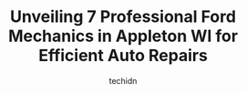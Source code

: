 ---
layout: ampstory
image: https://images.unsplash.com/photo-1604755948429-a463f1d43c45?ixlib=rb-4.0.3&ixid=MnwxMjA3fDB8MHxwaG90by1wYWdlfHx8fGVufDB8fHx8&auto=format&fit=crop&w=640&h=853&q=80
author: techidn
featured: false
description: Looking for reliable and skilled Ford Mechanic in Appleton WI, USA? Your search ends here with the 7 best Ford Mechanic in town. With their expertise and commitment to delivering exceptional
title: Unveiling 7 Professional Ford Mechanics in Appleton WI for Efficient Auto Repairs
cover:
   title: Unveiling 7 Professional Ford Mechanics in Appleton WI for Efficient Auto Repairs
   subtitle: Rickpate
   background: https://images.unsplash.com/photo-1604755948429-a463f1d43c45?ixlib=rb-4.0.3&ixid=MnwxMjA3fDB8MHxwaG90by1wYWdlfHx8fGVufDB8fHx8&auto=format&fit=crop&w=640&h=853&q=80

pages: 
 - layout: thirds
   top: <h1>#1 Richmond Street Automotive</h1>
   bottom: "<p>It was easy to schedule an appointment. They did an amazing job of diagnosing and repairing my vehicle. They also advised me of other items that I could and might soon ne</p>"
   background: https://www.knot35.com/toplist/wp-content/uploads/2023/06/best-ford-mechanic-1-in-appleton-wi-1685838882.jpeg
   backgroundblur: true
 - layout: thirds
   top: <h1>#2 Petes Auto Repair and Sales</h1>
   bottom: "<p>2006 N Meade St, Appleton, WI 54911, United States</p>"
   background: https://www.knot35.com/toplist/wp-content/uploads/2023/06/best-ford-mechanic-2-in-appleton-wi-1685838883.jpeg
   cta:
      link: https://www.knot35.com/toplist/unveiling-7-professional-ford-mechanics-in-appleton-wi-for-efficient-auto-repairs/
      text: Unveiling 7 Professional Ford Mechanics in Appleton WI for Efficient Auto Repairs
 - layout: thirds
   top: <h1>#3 Grishaber Service</h1>
   bottom: "<p>1404 E South River St, Appleton, WI 54915, United States</p>"
   background: https://www.knot35.com/toplist/wp-content/uploads/2023/06/best-ford-mechanic-3-in-appleton-wi-1685838883.jpeg
   cta:
      link: https://www.knot35.com/toplist/unveiling-7-professional-ford-mechanics-in-appleton-wi-for-efficient-auto-repairs/
      text: Unveiling 7 Professional Ford Mechanics in Appleton WI for Efficient Auto Repairs
 - layout: thirds
   top: <h1>#4 Tuffy Tire & Auto Service Center</h1>
   bottom: "<p>2940 E College Ave, Appleton, WI 54915, United States</p>"
   background: https://images.unsplash.com/photo-1527066579998-dbbae57f45ce?ixlib=rb-4.0.3&ixid=MnwxMjA3fDB8MHxwaG90by1wYWdlfHx8fGVufDB8fHx8&auto=format&fit=crop&w=640&h=853&q=80
   cta:
      link: https://www.knot35.com/toplist/unveiling-7-professional-ford-mechanics-in-appleton-wi-for-efficient-auto-repairs/
      text: Unveiling 7 Professional Ford Mechanics in Appleton WI for Efficient Auto Repairs
 - layout: thirds
   top: <h1>#5 American Fleet & Auto Service</h1>
   bottom: "<p>2010 W Wisconsin Ave, Appleton, WI 54914, United States</p>"
   background: https://images.unsplash.com/photo-1527067829737-402993088e6b?ixlib=rb-4.0.3&ixid=MnwxMjA3fDB8MHxwaG90by1wYWdlfHx8fGVufDB8fHx8&auto=format&fit=crop&w=640&h=853&q=80
   cta:
      link: https://www.knot35.com/toplist/unveiling-7-professional-ford-mechanics-in-appleton-wi-for-efficient-auto-repairs/
      text: Unveiling 7 Professional Ford Mechanics in Appleton WI for Efficient Auto Repairs
 - layout: thirds
   top: <h1>#6 Fleet Farm Auto Service Center</h1>
   bottom: "<p>3035 W Wisconsin Ave, Appleton, WI 54914, United States</p>"
   background: https://images.unsplash.com/photo-1613843873231-1447db182f97?ixlib=rb-4.0.3&ixid=MnwxMjA3fDB8MHxwaG90by1wYWdlfHx8fGVufDB8fHx8&auto=format&fit=crop&w=640&h=853&q=80
   cta:
      link: https://www.knot35.com/toplist/unveiling-7-professional-ford-mechanics-in-appleton-wi-for-efficient-auto-repairs/
      text: Unveiling 7 Professional Ford Mechanics in Appleton WI for Efficient Auto Repairs
 - layout: thirds
   top: <h1>#7 VL Performance</h1>
   bottom: "<p>524 N Clark St, Appleton, WI 54911, United States</p>"
   background: https://images.unsplash.com/photo-1533998839656-76f5e4b2bccb?ixlib=rb-4.0.3&ixid=MnwxMjA3fDB8MHxwaG90by1wYWdlfHx8fGVufDB8fHx8&auto=format&fit=crop&w=640&h=853&q=80
   cta:
      link: https://www.knot35.com/toplist/unveiling-7-professional-ford-mechanics-in-appleton-wi-for-efficient-auto-repairs/
      text: Unveiling 7 Professional Ford Mechanics in Appleton WI for Efficient Auto Repairs
 - layout: thirds
   middle: Continue reading...
   background: https://images.unsplash.com/photo-1620421680010-0766ff230392?ixlib=rb-4.0.3&ixid=MnwxMjA3fDB8MHxwaG90by1wYWdlfHx8fGVufDB8fHx8&auto=format&fit=crop&w=640&h=853&q=80
   cta:
      link: https://www.knot35.com/toplist/unveiling-7-professional-ford-mechanics-in-appleton-wi-for-efficient-auto-repairs/
      text: Unveiling 7 Professional Ford Mechanics in Appleton WI for Efficient Auto Repairs
      
---